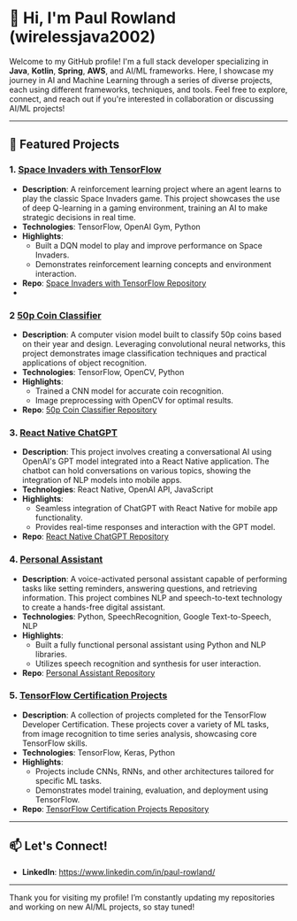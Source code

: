 # 👋 Hi, I'm Paul Rowland (wirelessjava2002)

Welcome to my GitHub profile! I'm a full stack developer specializing in **Java**, **Kotlin**, **Spring**, **AWS**, and AI/ML frameworks. Here, I showcase my journey in AI and Machine Learning through a series of diverse projects, each using different frameworks, techniques, and tools. Feel free to explore, connect, and reach out if you're interested in collaboration or discussing AI/ML projects!

---

## 🚀 Featured Projects

### 1. [**Space Invaders with TensorFlow**](https://github.com/wirelessjava2002/space-invaders-tensorflow)
   - **Description**: A reinforcement learning project where an agent learns to play the classic Space Invaders game. This project showcases the use of deep Q-learning in a gaming environment, training an AI to make strategic decisions in real time.
   - **Technologies**: TensorFlow, OpenAI Gym, Python
   - **Highlights**:
     - Built a DQN model to play and improve performance on Space Invaders.
     - Demonstrates reinforcement learning concepts and environment interaction.
   - **Repo**: [Space Invaders with TensorFlow Repository](https://github.com/wirelessjava2002/space-invaders-tensorflow)
   - 
### 2 [**50p Coin Classifier**](https://github.com/wirelessjava2002/50p-coin-classifier)
   - **Description**: A computer vision model built to classify 50p coins based on their year and design. Leveraging convolutional neural networks, this project demonstrates image classification techniques and practical applications of object recognition.
   - **Technologies**: TensorFlow, OpenCV, Python
   - **Highlights**:
     - Trained a CNN model for accurate coin recognition.
     - Image preprocessing with OpenCV for optimal results.
   - **Repo**: [50p Coin Classifier Repository](https://github.com/wirelessjava2002/50p-coin-classifier)

### 3. [**React Native ChatGPT**](https://github.com/wirelessjava2002/react-native-chatgpt)
   - **Description**: This project involves creating a conversational AI using OpenAI's GPT model integrated into a React Native application. The chatbot can hold conversations on various topics, showing the integration of NLP models into mobile apps.
   - **Technologies**: React Native, OpenAI API, JavaScript
   - **Highlights**:
     - Seamless integration of ChatGPT with React Native for mobile app functionality.
     - Provides real-time responses and interaction with the GPT model.
   - **Repo**: [React Native ChatGPT Repository](https://github.com/wirelessjava2002/react-native-chatgpt)

### 4. [**Personal Assistant**](https://github.com/wirelessjava2002/personal-assistant)
   - **Description**: A voice-activated personal assistant capable of performing tasks like setting reminders, answering questions, and retrieving information. This project combines NLP and speech-to-text technology to create a hands-free digital assistant.
   - **Technologies**: Python, SpeechRecognition, Google Text-to-Speech, NLP
   - **Highlights**:
     - Built a fully functional personal assistant using Python and NLP libraries.
     - Utilizes speech recognition and synthesis for user interaction.
   - **Repo**: [Personal Assistant Repository](https://github.com/wirelessjava2002/personal-assistant)

### 5. [**TensorFlow Certification Projects**](https://github.com/wirelessjava2002/tensorflow-certification)
   - **Description**: A collection of projects completed for the TensorFlow Developer Certification. These projects cover a variety of ML tasks, from image recognition to time series analysis, showcasing core TensorFlow skills.
   - **Technologies**: TensorFlow, Keras, Python
   - **Highlights**:
     - Projects include CNNs, RNNs, and other architectures tailored for specific ML tasks.
     - Demonstrates model training, evaluation, and deployment using TensorFlow.
   - **Repo**: [TensorFlow Certification Projects Repository](https://github.com/wirelessjava2002/tensorflow-certification)

---

## 📫 Let's Connect!
- **LinkedIn**: https://www.linkedin.com/in/paul-rowland/


---

Thank you for visiting my profile! I’m constantly updating my repositories and working on new AI/ML projects, so stay tuned!
